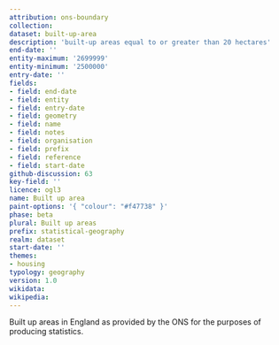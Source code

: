 ```yaml
---
attribution: ons-boundary
collection: 
dataset: built-up-area
description: 'built-up areas equal to or greater than 20 hectares'
end-date: ''
entity-maximum: '2699999'
entity-minimum: '2500000'
entry-date: ''
fields:
- field: end-date
- field: entity
- field: entry-date
- field: geometry
- field: name
- field: notes
- field: organisation
- field: prefix
- field: reference
- field: start-date
github-discussion: 63
key-field: ''
licence: ogl3
name: Built up area
paint-options: '{ "colour": "#f47738" }'
phase: beta
plural: Built up areas
prefix: statistical-geography
realm: dataset
start-date: ''
themes:
- housing
typology: geography
version: 1.0
wikidata: 
wikipedia: 
---
```


Built up areas in England as provided by the ONS for the purposes of producing statistics.
